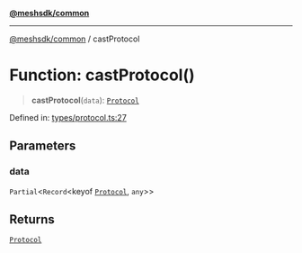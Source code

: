[**@meshsdk/common**](../README.md)

***

[@meshsdk/common](../globals.md) / castProtocol

# Function: castProtocol()

> **castProtocol**(`data`): [`Protocol`](../type-aliases/Protocol.md)

Defined in: [types/protocol.ts:27](https://github.com/MeshJS/mesh/blob/1abde1553cbd7cf2cf4e40197fc0de9e4a7d0f49/packages/mesh-common/src/types/protocol.ts#L27)

## Parameters

### data

`Partial`\<`Record`\<keyof [`Protocol`](../type-aliases/Protocol.md), `any`\>\>

## Returns

[`Protocol`](../type-aliases/Protocol.md)
